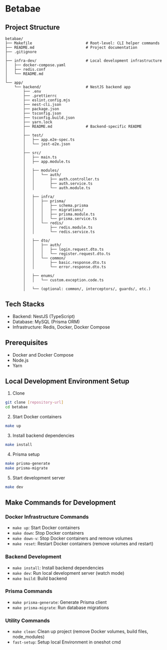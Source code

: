 # Betabae

## Project Structure

```
betabae/
├── Makefile                        # Root-level: CLI helper commands
├── README.md                       # Project documentation
├── .gitignore
│
├── infra-dev/                      # Local development infrastructure
│   ├── docker-compose.yaml
│   ├── redis.conf
│   └── README.md
│
└── app/
    └── backend/                    # NestJS backend app
        ├── .env
        ├── .prettierrc
        ├── eslint.config.mjs
        ├── nest-cli.json
        ├── package.json
        ├── tsconfig.json
        ├── tsconfig.build.json
        ├── yarn.lock
        ├── README.md               # Backend-specific README
        │
        ├── test/
        │   ├── app.e2e-spec.ts
        │   └── jest-e2e.json
        │
        ├── src/
        │   ├── main.ts
        │   ├── app.module.ts
        │
        │   ├── modules/
        │   │   └── auth/
        │   │       ├── auth.controller.ts
        │   │       ├── auth.service.ts
        │   │       └── auth.module.ts
        │
        │   ├── infra/
        │   │   ├── prisma/
        │   │   │   ├── schema.prisma
        │   │   │   ├── migrations/
        │   │   │   ├── prisma.module.ts
        │   │   │   └── prisma.service.ts
        │   │   └── redis/
        │   │       ├── redis.module.ts
        │   │       └── redis.service.ts
        │
        │   ├── dto/
        │   │   ├── auth/
        │   │   │   ├── login.request.dto.ts
        │   │   │   └── register.request.dto.ts
        │   │   └── common/
        │   │       ├── basic.response.dto.ts
        │   │       └── error.response.dto.ts
        │
        │   ├── enums/
        │   │   └── custom.exception.code.ts
        │
        │   └── (optional: common/, interceptors/, guards/, etc.)
```

## Tech Stacks

- Backend: NestJS (TypeScript)
- Database: MySQL (Prisma ORM)
- Infrastructure: Redis, Docker, Docker Compose

## Prerequisites

- Docker and Docker Compose
- Node.js
- Yarn

## Local Development Environment Setup

1. Clone

```bash
git clone [repository-url]
cd betabae
```

2. Start Docker containers

```bash
make up
```

3. Install backend dependencies

```bash
make install
```

4. Prisma setup

```bash
make prisma-generate
make prisma-migrate
```

5. Start development server

```bash
make dev
```

## Make Commands for Development

### Docker Infrastructure Commands

- `make up`: Start Docker containers
- `make down`: Stop Docker containers
- `make down-v`: Stop Docker containers and remove volumes
- `make reset`: Restart Docker containers (remove volumes and restart)

### Backend Development

- `make install`: Install backend dependencies
- `make dev`: Run local development server (watch mode)
- `make build`: Build backend

### Prisma Commands

- `make prisma-generate`: Generate Prisma client
- `make prisma-migrate`: Run database migrations

### Utility Commands

- `make clean`: Clean up project (remove Docker volumes, build files, node_modules)
- `fast-setup`: Setup local Environment in oneshot cmd
